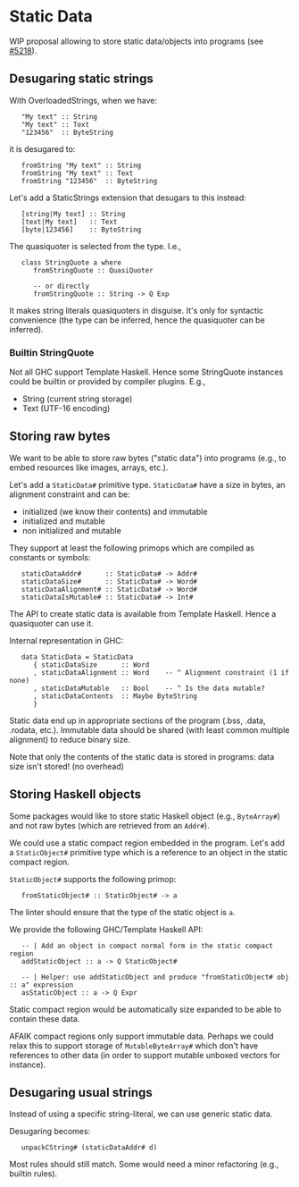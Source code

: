 # Static Data



WIP proposal allowing to store static data/objects into programs (see [\#5218](https://gitlab.staging.haskell.org/ghc/ghc/issues/5218)).


## Desugaring static strings



With OverloadedStrings, when we have:


```
   "My text" :: String
   "My text" :: Text
   "123456"  :: ByteString
```


it is desugared to:


```
   fromString "My text" :: String
   fromString "My text" :: Text
   fromString "123456"  :: ByteString
```


Let's add a StaticStrings extension that desugars to this instead:


```
   [string|My text] :: String
   [text|My text]   :: Text
   [byte|123456]    :: ByteString
```


The quasiquoter is selected from the type. I.e.,


```
   class StringQuote a where
      fromStringQuote :: QuasiQuoter

      -- or directly
      fromStringQuote :: String -> Q Exp
```


It makes string literals quasiquoters in disguise. It's only for syntactic convenience (the type can be inferred, hence the quasiquoter can be inferred).


### Builtin StringQuote



Not all GHC support Template Haskell. Hence some StringQuote instances could be builtin or provided by compiler plugins. E.g.,


- String (current string storage)
- Text (UTF-16 encoding)

## Storing raw bytes



We want to be able to store raw bytes ("static data") into programs (e.g., to
embed resources like images, arrays, etc.).



Let's add a `StaticData#` primitive type. `StaticData#` have a size in bytes, an
alignment constraint and can be:


- initialized (we know their contents) and immutable
- initialized and mutable
- non initialized and mutable


They support at least the following primops which are compiled as constants or
symbols:


```
   staticDataAddr#      :: StaticData# -> Addr#
   staticDataSize#      :: StaticData# -> Word#
   staticDataAlignment# :: StaticData# -> Word#
   staticDataIsMutable# :: StaticData# -> Int#
```


The API to create static data is available from Template Haskell. Hence a
quasiquoter can use it.



Internal representation in GHC:


```
   data StaticData = StaticData
      { staticDataSize      :: Word
      , staticDataAlignment :: Word    -- ^ Alignment constraint (1 if none)
      , staticDataMutable   :: Bool    -- ^ Is the data mutable?
      , staticDataContents  :: Maybe ByteString
      }
```


Static data end up in appropriate sections of the program (.bss, .data, .rodata, etc.).
Immutable data should be shared (with least common multiple alignment) to reduce
binary size.



Note that only the contents of the static data is stored in programs: data size
isn't stored! (no overhead)


## Storing Haskell objects



Some packages would like to store static Haskell object (e.g., `ByteArray#`) and not raw bytes (which are retrieved from an
`Addr#`).



We could use a static compact region embedded in the program. Let's add a
`StaticObject#` primitive type which is a reference to an object in the static
compact region.



`StaticObject#` supports the following primop:


```
   fromStaticObject# :: StaticObject# -> a
```


The linter should ensure that the type of the static object is `a`.



We provide the following GHC/Template Haskell API:


```
   -- | Add an object in compact normal form in the static compact region
   addStaticObject :: a -> Q StaticObject#

   -- | Helper: use addStaticObject and produce "fromStaticObject# obj :: a" expression
   asStaticObject :: a -> Q Expr
```


Static compact region would be automatically size expanded to be able to contain
these data.



AFAIK compact regions only support immutable data. Perhaps we could relax this
to support storage of `MutableByteArray#` which don't have references to other data
(in order to support mutable unboxed vectors for instance).


## Desugaring usual strings



Instead of using a specific string-literal, we can use generic static data.



Desugaring becomes:


```
   unpackCString# (staticDataAddr# d)
```


Most rules should still match. Some would need a minor refactoring (e.g.,
builtin rules).


